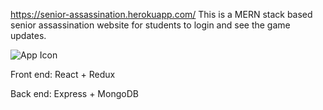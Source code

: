 https://senior-assassination.herokuapp.com/
This is a MERN stack based senior assassination website for students to login and see the game updates.

![App Icon](https://raw.githubusercontent.com/Aaron-Lam/senior-asssassination/client/src/images/signed-out-home.jpg)

Front end: React + Redux

Back end: Express + MongoDB
